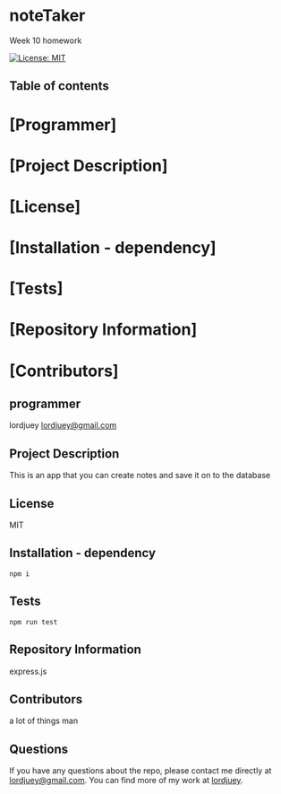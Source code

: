 # noteTaker
Week 10 homework 

  [![License: MIT](https://img.shields.io/badge/License-MIT-yellow.svg)](https://opensource.org/licenses/MIT)

  ## Table of contents 

  # [Programmer] 
  # [Project Description] 
  # [License] 
  # [Installation - dependency]
  # [Tests]
  # [Repository Information]
  # [Contributors] 


  ## programmer
  lordjuey
  lordjuey@gmail.com
  
  ## Project Description
  This is an app that you can create notes and save it on to the database

  ## License
  MIT

  ## Installation - dependency
  ~~~
  npm i 
  ~~~
  ## Tests
  ~~~
  npm run test
  ~~~
  ## Repository Information 
  express.js

  ## Contributors 
  a lot of things man

  ## Questions
  
  If you have any questions about the repo, please contact me directly at lordjuey@gmail.com.
  You can find more of my work at [lordjuey](https://github.com/lordjuey).
  
